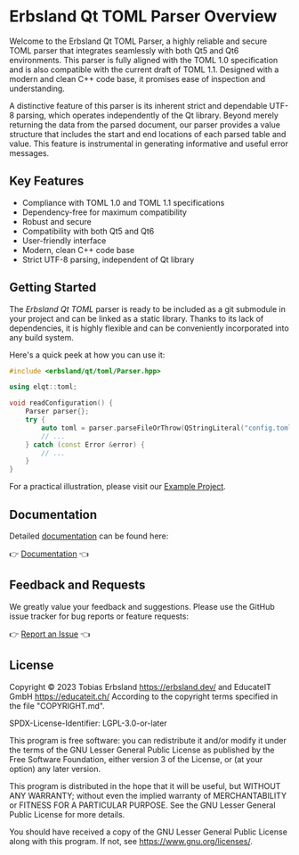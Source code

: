 # Erbsland Qt TOML Parser Overview

Welcome to the Erbsland Qt TOML Parser, a highly reliable and secure TOML parser that integrates seamlessly with both Qt5 and Qt6 environments. This parser is fully aligned with the TOML 1.0 specification and is also compatible with the current draft of TOML 1.1. Designed with a modern and clean C++ code base, it promises ease of inspection and understanding.

A distinctive feature of this parser is its inherent strict and dependable UTF-8 parsing, which operates independently of the Qt library. Beyond merely returning the data from the parsed document, our parser provides a value structure that includes the start and end locations of each parsed table and value. This feature is instrumental in generating informative and useful error messages.

## Key Features

- Compliance with TOML 1.0 and TOML 1.1 specifications
- Dependency-free for maximum compatibility
- Robust and secure
- Compatibility with both Qt5 and Qt6
- User-friendly interface
- Modern, clean C++ code base
- Strict UTF-8 parsing, independent of Qt library

## Getting Started

The *Erbsland Qt TOML* parser is ready to be included as a git submodule in your project and can be linked as a static library. Thanks to its lack of dependencies, it is highly flexible and can be conveniently incorporated into any build system.

Here's a quick peek at how you can use it:

```cpp
#include <erbsland/qt/toml/Parser.hpp>

using elqt::toml;

void readConfiguration() {
    Parser parser{};
    try {
        auto toml = parser.parseFileOrThrow(QStringLiteral("config.toml"));
        // ...
    } catch (const Error &error) {
        // ...
    }
}
```

For a practical illustration, please visit our [Example Project](https://github.com/erbsland-dev/erbsland-qt-toml-example/).

## Documentation

Detailed [documentation](https://erbsland-dev.github.io/erbsland-qt-toml/) can be found here:

👉 [Documentation](https://erbsland-dev.github.io/erbsland-qt-toml/) 👈

## Feedback and Requests

We greatly value your feedback and suggestions. Please use the GitHub issue tracker for bug reports or feature requests:

👉 [Report an Issue](https://github.com/erbsland-dev/erbsland-qt-toml/issues) 👈

## License

Copyright © 2023 Tobias Erbsland https://erbsland.dev/ and EducateIT GmbH https://educateit.ch/
According to the copyright terms specified in the file "COPYRIGHT.md".

SPDX-License-Identifier: LGPL-3.0-or-later

This program is free software: you can redistribute it and/or modify it under the terms of the
GNU Lesser General Public License as published by the Free Software Foundation, either
version 3 of the License, or (at your option) any later version.

This program is distributed in the hope that it will be useful, but WITHOUT ANY WARRANTY;
without even the implied warranty of MERCHANTABILITY or FITNESS FOR A PARTICULAR PURPOSE.
See the GNU Lesser General Public License for more details.

You should have received a copy of the GNU Lesser General Public License along with this program.
If not, see <https://www.gnu.org/licenses/>.
